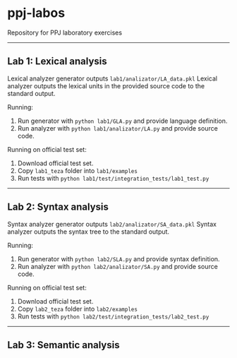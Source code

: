 # ppj-labos
Repository for PPJ laboratory exercises

---
## Lab 1: Lexical analysis

Lexical analyzer generator outputs ```lab1/analizator/LA_data.pkl``` 
Lexical analyzer outputs the lexical units in the provided source code to the standard output.

Running:
1. Run generator with ```python lab1/GLA.py``` and provide language definition.
2. Run analyzer with ```python lab1/analizator/LA.py``` and provide source code.

Running on official test set:
1. Download official test set.
2. Copy ```lab1_teza``` folder into ```lab1/examples```
3. Run tests with ```python lab1/test/integration_tests/lab1_test.py```

---
## Lab 2: Syntax analysis

Syntax analyzer generator outputs ```lab2/analizator/SA_data.pkl```
Syntax analyzer outputs the syntax tree to the standard output.

Running:
1. Run generator with ```python lab2/SLA.py``` and provide syntax definition.
2. Run analyzer with ```python lab2/analizator/SA.py``` and provide source code.

Running on official test set:
1. Download official test set.
2. Copy ```lab2_teza``` folder into ```lab2/examples```
3. Run tests with ```python lab2/test/integration_tests/lab2_test.py```

---
## Lab 3: Semantic analysis